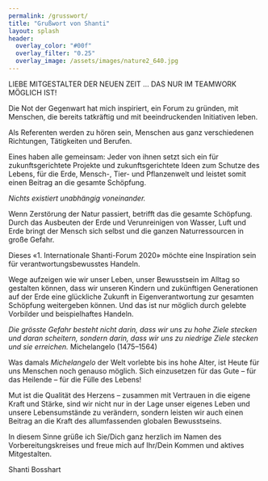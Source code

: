 ```yaml
---
permalink: /grusswort/
title: "Grußwort von Shanti"
layout: splash
header:
  overlay_color: "#00f"
  overlay_filter: "0.25"
  overlay_image: /assets/images/nature2_640.jpg
---
```


LIEBE MITGESTALTER
DER NEUEN ZEIT …
DAS NUR IM TEAMWORK
MÖGLICH IST!

Die	Not	der	Gegenwart	hat	mich inspiriert,	ein
Forum	zu	gründen,	mit	Menschen,	die	bereits	tatkräftig	und	mit	beeindruckenden	Initiativen	leben.

Als	Referenten	werden	zu	hören	sein,	Menschen
aus	ganz	verschiedenen	Richtungen,	Tätigkeiten
und	Berufen.

Eines	haben	alle	gemeinsam:	Jeder	von	ihnen
setzt	sich	ein	für	zukunftsgerichtete	Projekte	und
zukunftsgerichtete	Ideen	zum	Schutze	des	Lebens,
für	die	Erde,	Mensch-,	Tier-	und	Pflanzenwelt	und
leistet	somit	einen	Beitrag	an	die	gesamte	Schöpfung.

*Nichts	existiert	unabhängig	voneinander.*

Wenn	Zerstörung	der	Natur	passiert,	betrifft	das
die	gesamte	Schöpfung.	Durch	das	Ausbeuten
der	Erde	und	Verunreinigen	von	Wasser,	Luft	und
Erde	bringt	der	Mensch	sich	selbst	und	die	ganzen
	Naturressourcen	in	große	Gefahr.

Dieses	«1.	Internationale	Shanti-Forum	2020»
  möchte	eine	Inspiration	sein	für	verantwortungsbewusstes	Handeln.

Wege	aufzeigen	wie	wir	unser	Leben,	unser
  Bewusstsein	im	Alltag	so	gestalten	können,
  dass	wir	unseren	Kindern	und	zukünftigen
  Generationen	auf	der	Erde	eine	glückliche	Zukunft	in	Eigenverantwortung	zur	gesamten
  Schöpfung	weitergeben	können.	Und	das	ist
  nur	möglich	durch	gelebte	Vorbilder	und	beispielhaftes	Handeln.

*Die	grösste	Gefahr	besteht	nicht	darin,	dass
  wir	uns	zu	hohe	Ziele	stecken	und	daran	scheitern,	sondern	darin,	dass	wir	uns	zu	niedrige
  Ziele	stecken	und	sie	erreichen.*
  Michelangelo (1475–1564)

Was	damals	*Michelangelo*	der	Welt	vorlebte
  bis	ins	hohe	Alter,	ist	Heute	für	uns	Menschen
  noch	genauso	möglich.	Sich	einzusetzen	für
  das	Gute	–	für	das	Heilende	–	für	die	Fülle	des
  Lebens!

Mut	ist	die	Qualität	des	Herzens	–	zusammen
  mit	Vertrauen	in	die	eigene	Kraft	und	Stärke,
  sind	wir	nicht	nur	in	der	Lage	unser	eigenes
  	Leben	und	unsere	Lebensumstände	zu	verändern,	sondern	leisten	wir	auch	einen	Beitrag
  an	die	Kraft	des	allumfassenden	globalen	Bewusstseins.

In	diesem	Sinne	grüße	ich	Sie/Dich	ganz	herzlich	im	Namen	des	Vorbereitungskreises	und
  freue	mich	auf	Ihr/Dein	Kommen	und	aktives
  Mitgestalten.

Shanti	Bosshart
